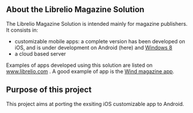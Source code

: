 ## About the Librelio Magazine Solution
The Librelio Magazine Solution is intended mainly for magazine publishers. It consists in:
- customizable mobile apps: a complete version has been developed on iOS, and is under development on Android (here) and [Windows 8](https://github.com/Librelio/windows8)
- a cloud based server

Examples of apps developed using this solution are listed on www.librelio.com . A good example of app is the [Wind magazine app](https://itunes.apple.com/fr/app/wind-magazine/id433594605?mt=8). 

## Purpose of this project
This project aims at porting the exsiting iOS customizable app to Android. 
